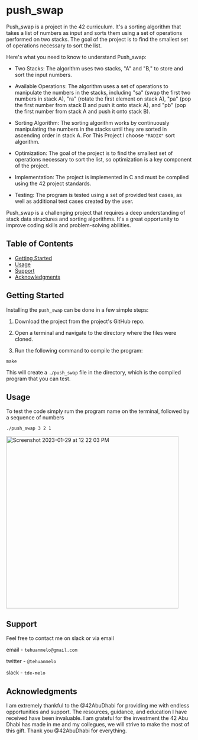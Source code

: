 # push_swap

Push_swap is a project in the 42 curriculum. It's a sorting algorithm that takes a list of numbers as input and sorts them using a set of operations performed on two stacks. The goal of the project is to find the smallest set of operations necessary to sort the list.

Here's what you need to know to understand Push_swap:

- Two Stacks: The algorithm uses two stacks, "A" and "B," to store and sort the input numbers.

- Available Operations: The algorithm uses a set of operations to manipulate the numbers in the stacks, including "sa" (swap the first two numbers in stack A), "ra" (rotate the first element on stack A), "pa" (pop the first number from stack B and push it onto stack A), and "pb" (pop the first number from stack A and push it onto stack B).

- Sorting Algorithm: The sorting algorithm works by continuously manipulating the numbers in the stacks until they are sorted in ascending order in stack A. For This Project I choose `"RADIX"` sort algorithm.

- Optimization: The goal of the project is to find the smallest set of operations necessary to sort the list, so optimization is a key component of the project.

- Implementation: The project is implemented in C and must be compiled using the 42 project standards.

- Testing: The program is tested using a set of provided test cases, as well as additional test cases created by the user.

Push_swap is a challenging project that requires a deep understanding of stack data structures and sorting algorithms. It's a great opportunity to improve coding skills and problem-solving abilities.





## Table of Contents
- [Getting Started](#getting-started)
- [Usage](#usage)
- [Support](#support)
- [Acknowledgments](#acknowledgments)

## Getting Started

Installing the `push_swap` can be done in a few simple steps:

1. Download the project from the project's GitHub repo.

2. Open a terminal and navigate to the directory where the files were cloned.

3. Run the following command to compile the program:


````
make
````
This will create a `./push_swap` file in the directory, which is the compiled program that you can test.

## Usage

To test the code simply rum the program name on the terminal, followed by a sequence of numbers

````
./push_swap 3 2 1
````

<img width="466" alt="Screenshot 2023-01-29 at 12 22 03 PM" src="https://user-images.githubusercontent.com/59938530/215314603-68a27c9a-12ef-44a3-ab86-e39501542fd0.png">


## Support

Feel free to contact me on slack or via email

email - `tehuanmelo@gmail.com`

twitter - `@tehuanmelo`

slack - `tde-melo`

## Acknowledgments
I am extremely thankful to the @42AbuDhabi for providing me with endless opportunities and support. The resources, guidance, and education I have received have been invaluable. I am grateful for the investment the 42 Abu Dhabi has made in me and my collegues, we will strive to make the most of this gift. Thank you @42AbuDhabi for everything.
